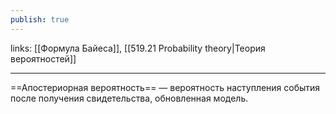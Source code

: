```yaml
---
publish: true
---
```

links: [[Формула Байеса]], [[519.21  Probability theory|Теория вероятностей]]

---


==Апостериорная вероятность== — вероятность наступления события после получения свидетельства, обновленная модель.